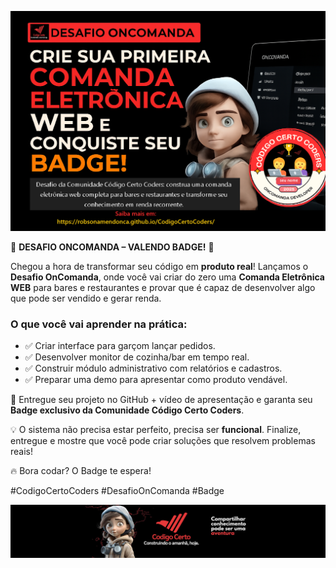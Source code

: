 ![OnComanda](../../docs/desafio_oncomanda_ccc.png)

🚀 **DESAFIO ONCOMANDA – VALENDO BADGE!** 🚀

Chegou a hora de transformar seu código em **produto real**!
Lançamos o **Desafio OnComanda**, onde você vai criar do zero uma **Comanda Eletrônica WEB** para bares e restaurantes e provar que é capaz de desenvolver algo que pode ser vendido e gerar renda.

### O que você vai aprender na prática:

- ✅ Criar interface para garçom lançar pedidos.
- ✅ Desenvolver monitor de cozinha/bar em tempo real.
- ✅ Construir módulo administrativo com relatórios e cadastros.
- ✅ Preparar uma demo para apresentar como produto vendável.

🔗 Entregue seu projeto no GitHub + vídeo de apresentação e garanta seu **Badge exclusivo da Comunidade Código Certo Coders**.

💡 O sistema não precisa estar perfeito, precisa ser **funcional**. Finalize, entregue e mostre que você pode criar soluções que resolvem problemas reais!

🔥 Bora codar? O Badge te espera!

#CodigoCertoCoders #DesafioOnComanda #Badge

![Códgio Certo Coders](../../docs/head_codigocertocoders.jpg)
